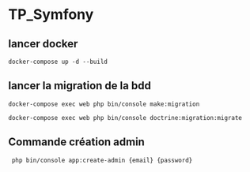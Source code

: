 # TP_Symfony

## lancer docker 

``` docker-compose up -d --build ```

## lancer la migration de la bdd

```docker-compose exec web php bin/console make:migration```

```docker-compose exec web php bin/console doctrine:migration:migrate```

## Commande création admin

``` php bin/console app:create-admin {email} {password}```